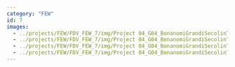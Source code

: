 ```yaml
---
category: "FEW"
id: 7
images:
  - ../projects/FEW/FDV_FEW_7/img/Project 04_G04_BonanomiGrandiSecolinTrentani_maquette01OlympicThinking.jpg
  - ../projects/FEW/FDV_FEW_7/img/Project 04_G04_BonanomiGrandiSecolinTrentani_view01_OlympicThinking.jpg
  - ../projects/FEW/FDV_FEW_7/img/Project 04_G04_BonanomiGrandiSecolinTrentani_view03_OlympicThinking.jpg
  - ../projects/FEW/FDV_FEW_7/img/Project 04_G04_BonanomiGrandiSecolinTrentani_view02_OlympicThinking.jpg
---
```

